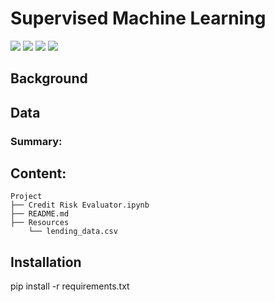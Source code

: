 # Supervised Machine Learning

![](https://img.shields.io/badge/matplotlib-3.5.3-informational?style=plastic&logo=appveyor)
![](https://img.shields.io/badge/numpy-1.21.5-informational?style=plastic&logo=appveyor)
![](https://img.shields.io/badge/pandas-1.3.5-informational?style=plastic&logo=appveyor)
![](https://img.shields.io/badge/scikit_learn=1.0.2-informational?style=plastic&logo=appveyor)


## Background



## Data

   
### Summary:




## Content:
```
Project  
├── Credit Risk Evaluator.ipynb
├── README.md
├── Resources
    └── lending_data.csv

```

## Installation

pip install -r requirements.txt














 
